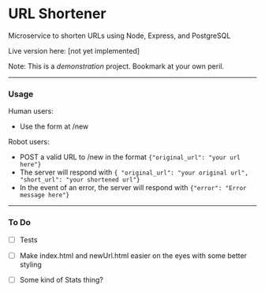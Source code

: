 # URL Shortener
Microservice to shorten URLs using Node, Express, and PostgreSQL

Live version here: [not yet implemented]

Note: This is a *demonstration* project. Bookmark at your own peril.

---

### Usage

Human users:
- Use the form at /new

Robot users:
- POST a valid URL to /new in the format `{"original_url": "your url here"}`
- The server will respond with `{ "original_url": "your original url", "short_url": "your shortened url"}`
- In the event of an error, the server will respond with `{"error": "Error message here"}`

---

### To Do

- [ ] Tests

- [ ] Make index.html and newUrl.html easier on the eyes with some better styling

- [ ] Some kind of Stats thing?
